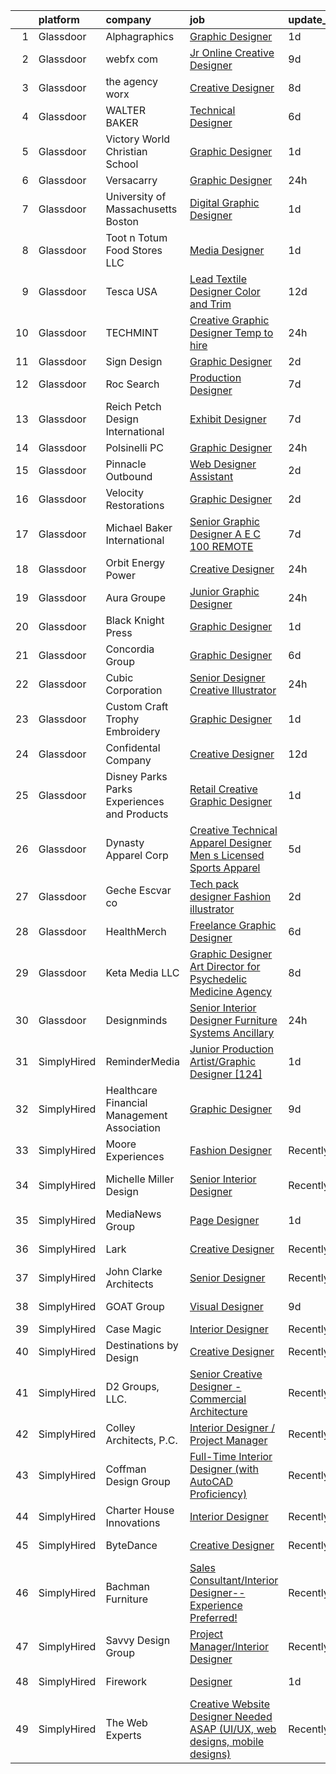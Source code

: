 

|    | platform    | company                                      | job                                                                                                                                                                                                                                                                                                                                                                                                                                                                                                                                                                                                                                                                                                                                                                                                                                                                                                                                                                         | update_time   | location             |
|---:|:------------|:---------------------------------------------|:----------------------------------------------------------------------------------------------------------------------------------------------------------------------------------------------------------------------------------------------------------------------------------------------------------------------------------------------------------------------------------------------------------------------------------------------------------------------------------------------------------------------------------------------------------------------------------------------------------------------------------------------------------------------------------------------------------------------------------------------------------------------------------------------------------------------------------------------------------------------------------------------------------------------------------------------------------------------------|:--------------|:---------------------|
|  1 | Glassdoor   | Alphagraphics                                | [Graphic Designer](https://www.glassdoor.com/partner/jobListing.htm?pos=127&ao=1110586&s=58&guid=000001821f886a16bc2ec053a62186b0&src=GD_JOB_AD&t=SR&vt=w&ea=1&cs=1_9d57a224&cb=1658386410428&jobListingId=1008014666456&cpc=6BF42D0955AE9A34&jrtk=3-0-1g8fogqj6k27b801-1g8fogqjmg2qa800-d430956af5de3ae8--6NYlbfkN0AB2OpSIAKLgPY_uQgzcNn6u9QKHGTqbdYZ3hFbWZVZZ1SkrLIj5pcTZWTi7UZ2oZuKO4GRsXaYrcQ8exhljsBkbifjfXqjhyXafVgL8EOPyelt9mKdGGUNwSbhbUsG1PIUeJLydE5qBoYN1SMAS3cUW7NeH-LuJ47YfpmrNuXgLdVUg-3WpXb1LPK0ifcvo69uaF1u7GdGs9BF5zX_c8VGTwzTn1zQW7qm_ZLtXE5LHLWYewZ_XF2FQiBoJnwRqVBW-b6Rn55pMEZcHLFW4SaTAlhHnsOkRhaTC9s9EeknbEngyxYUR_eL5oPa3-CzNSgxwOuPAxJG3zb8UHkfDHx53b7XvSA56YbmpWNdCN2hUye4QS2MQyhTgeN14AtWhKH5a29nPFt7A2cVJJAOCnYTehMTJ8HqsObLL9WEFIMdbykh998hPenSXX4aO_8NAZna5Ogb_oDvwNgRPCkn7K4hDZd-LIJogTZ5iX2Gvb6RLqIRnK5ja4bZ2t50siHjWy4%3D)                                                                                                                   | 1d            | Plano, TX            |
|  2 | Glassdoor   | webfx com                                    | [Jr  Online Creative Designer](https://www.glassdoor.com/partner/jobListing.htm?pos=101&ao=1110586&s=58&guid=000001821f886a16bc2ec053a62186b0&src=GD_JOB_AD&t=SR&vt=w&ea=1&cs=1_df4c5b00&cb=1658386410424&jobListingId=1007998523752&cpc=973E6D846143997F&jrtk=3-0-1g8fogqj6k27b801-1g8fogqjmg2qa800-e3a07e991e3ec309--6NYlbfkN0AA3uNcJ0aeXBAdVd1dUlJvZjHaUXbbC2QUFGJChoFW7xEU327m6es56oflZv-QfBizUJg4GGt5ywcxHip9vEFmnpvEvc6sXWg7ijt1_lVPhx0CSekweNqP21eod5xNQSR5Fy2hfkrfXdJbI2o6SRZK7DOllkYUDO-mEILuesP9HP5zjy-6AZOLt2uK8ykhXyq1gTTd6wznmnkOiIRJd_ZZzfxzDj6-jT6Wf4ojpmqq9Y0ikxMa9RAaJbmtH5UK0omWqh14vb0UMD-g7JYpQNsH8xBuIMcwbhfvcfaMbm9ybyfPd7YK3DF55nTlHWNZCibTF3_P7xxQSgFgiXDJp4oC11FaKe1hoVxe4fNmoYpefFw5M7PO_7OKwmnuTWnlt0bNrzozPGORtxM5p_X8oQTj_DEG46h26KHG9Z-KDw1oPySdUscc7jZ3FTdAXvMe7-s87xoBQGSKGixmW6m0SxQHjVDkqm2Fmsept5SJskyI5AbmZ-I5cxuwtDylv1aCzmchhmEZNLd5jw5a4pmxuBPYG8I9wU9c1CVa93rbmdIUbjO2XG-WUeiH2AMWheD37iw%3D)                                       | 9d            | Harrisburg, PA       |
|  3 | Glassdoor   | the agency worx                              | [Creative Designer](https://www.glassdoor.com/partner/jobListing.htm?pos=126&ao=1110586&s=58&guid=000001821f886a16bc2ec053a62186b0&src=GD_JOB_AD&t=SR&vt=w&ea=1&cs=1_0562d55d&cb=1658386410428&jobListingId=1007999979667&cpc=F41FEAB56D215062&jrtk=3-0-1g8fogqj6k27b801-1g8fogqjmg2qa800-63945e7974dcb0bf--6NYlbfkN0CNOKpjDIEH11s39GTuUki_mvxNbnX5BtDlH5CMrheAnKze_5JrwQ4joDkGUDohP_RybvKQguCwO2bzn207p_14mbiHcywFIa1HWF2UP0_3f5Zk975uTAq5uCVwflsu_JCSQSKbiQ7a0xIZd76aSwml-WNW-2GZAACyMpIWDnwBr8SUJBdJ9gJtZ6GRC9VA3ztJgg5zkHMaCTb0QoFcSoMbg1iNfiJhg7NGsFT2dBzUKOt_9Ti080GykSpC0ahzBd3ViC9bimfSiaD3GiQJq3q6hqbPrMce-R8P5OwQVw8moN3_O_Gp6uEHiLlcyf7NuTXEdpEPj6rGJ1kDAEoM1CyzkZT0uikSChtJGDPg411rOOWiVfTxCvnA7Z2wivvypScz_GCSi-EuOHo0XaZ-Wq6kphMFSaB7H-wY7cpUSLbwgJY3YMpObof9XkDHBOpU4mHd_MpcMt2lcXWaPXMyn-WKx8lrMkVL9HlmseyEci4zAnyx5gGMQYkI)                                                                                                                                | 8d            | Remote               |
|  4 | Glassdoor   | WALTER BAKER                                 | [Technical Designer](https://www.glassdoor.com/partner/jobListing.htm?pos=114&ao=1110586&s=58&guid=000001821f886a16bc2ec053a62186b0&src=GD_JOB_AD&t=SR&vt=w&ea=1&cs=1_1214c2db&cb=1658386410426&jobListingId=1008005332025&cpc=F7A2269C793D5877&jrtk=3-0-1g8fogqj6k27b801-1g8fogqjmg2qa800-16b3193b0ede4e7f--6NYlbfkN0A1-j4u96m2xyqoeIWnPoR7_J4x_bs5PQ-S-7T73NKrWs1ICRAWkHF7n2wd2ehqD8mDuGAT67GNun9A0CDmgBq9KSGfgngPpHkvvyaAc0N8118XMNXDUARQgpqAiZ1AtpVDpoLLrYWxJ2obS0RKBKzT3HjfD14k6Li0J2v4QPvvVLY-SKT17o0j4X7kh0i3OBupXNww55HlMWhlvsZSlSI-a9nSYF7aloC8DVQjGiqBSu7r-5ibT5PRTLJDvf72S6Yx_kAtcMMc5IY8aVDf6bY8y4hhQHXpR_K7bYygompAqFYzQlt2xQxAlrwTCSds2172uBsgafVipZ46DXY2gBaVOgQeZffUyf6GbBJshiYB-iK6kw2jSj0XN4R4SIMBdDzEYRzY4nPW3eQFaEW4e9iYJy6RnSkkJbR7YoVijUg5YrsiqK0_xaY2X_3Yx8W0i5j7Jk3MJE1Or7kULHuzTqxvAwmlkmeFgCh3h0Kli5RLcmgq3GsgYpFz)                                                                                                                               | 6d            | New York, NY         |
|  5 | Glassdoor   | Victory World Christian School               | [Graphic Designer](https://www.glassdoor.com/partner/jobListing.htm?pos=130&ao=1110586&s=58&guid=000001821f886a16bc2ec053a62186b0&src=GD_JOB_AD&t=SR&vt=w&ea=1&cs=1_a84d8480&cb=1658386410428&jobListingId=1008014623310&cpc=2F9DD8B511C89582&jrtk=3-0-1g8fogqj6k27b801-1g8fogqjmg2qa800-060a5dcb3b808afa--6NYlbfkN0D5EoDI19pzLD_ZoAvoqM1-O9qeTV9KvYbDAr1-bMzVcQf2IFddxPxdaZASgtTN_cdILY6if_RjDGKDFGCNp-X9W171FWhhzbuo5WWeQ07bHZOP24cUZqQNWqX18PkWKFV7P4P6sE4UJpqTk_fUaOKPOtxN4Hg_LkGFjslcXAAIlKVdhEHOG3o45Moj2YPXrI7DhRfew8pXEEI9P_KQV992yIf46WXdr_87q4Lao6a5ccHJoWwXKKUjl6C99FF8WkxoY-BOZMlG4rNNUBhxwINXudsi1b0WJ3FgoT6U_Z9PtRNxC2Fu1W2wN-9ZhQmB4Cqn-Mz7eZ6PsB458cRfBchaJJQU5Kvgnq_OO99SZDMQSgrjdajJ4SJgzau5t79WnrvkdoNVL2iCXdqn32QmiZIV734SX6Nd_lQlsw9sDrecMfOQ_GMdOu1zlLOXkZq1tQiLwQ_Va5sRa0neSrQv94XbXVNlEkOYcyUNPa4J3z52JGODzhtSDTBff9tTiEBVgvw%3D)                                                                                                                   | 1d            | Norcross, GA         |
|  6 | Glassdoor   | Versacarry                                   | [Graphic Designer](https://www.glassdoor.com/partner/jobListing.htm?pos=118&ao=1110586&s=58&guid=000001821f886a16bc2ec053a62186b0&src=GD_JOB_AD&t=SR&vt=w&ea=1&cs=1_deba311b&cb=1658386410427&jobListingId=1008017672861&cpc=545C0D17DAD7ABB7&jrtk=3-0-1g8fogqj6k27b801-1g8fogqjmg2qa800-d801e10d4984f239--6NYlbfkN0A8ZxQCGRbPf4-L_tRFNCKLwYFLWTqi7twj-YBKZhxzVsKJSaCovog1rmDhSgB7cKTPpawcUjI27D-i-uaqifI569uf02015HyDl3ANDlnInr8Ek9RJTCStcnK7ugj8e3R9Aw7FxZogke6NK-yVj8YGQavrq01g5rd40Z0dJs3eQBVx3nrrC3qquBLgj3-FETOyq2WthBFU3q-VFLS0_WvmcBxleN4gTIXOAwEhFUQn0MaPtmUDtousej4jV6FmcDHZeC7vdPlIQzdHOjyGKWfcrXNuPAAGX6aJYbsgg6-L9NgQDCv44TTzw8tfVgvHVz2DeXJXox4M_QgXqvPSxze9D4S66QIWNBRrAM5df0RuCA1FXn79KbDbjluieNrF7HrlGTzni7IG48pzenNSp3KPE6crdoRnv_Llq0Cb3NBCEkfoIlwaOYYTO11EGnB7T-1fH3NwO1LOs4DttGvCoj92VC3DoWONSHYyq9fm3UfiSID6g7rDY-brD56VinArkZ4pNSV82cwo7A%3D%3D)                                                                                                     | 24h           | Bryan, TX            |
|  7 | Glassdoor   | University of Massachusetts Boston           | [Digital Graphic Designer](https://www.glassdoor.com/partner/jobListing.htm?pos=125&ao=1110586&s=58&guid=000001821f886a16bc2ec053a62186b0&src=GD_JOB_AD&t=SR&vt=w&cs=1_70afecb3&cb=1658386410427&jobListingId=1008014964219&cpc=AF02A54CD0F60729&jrtk=3-0-1g8fogqj6k27b801-1g8fogqjmg2qa800-8b70a8eaa31edfc4--6NYlbfkN0BOsTZtD1MWJNjHX2VBq8FLDvIH-gLsnwmSGJ_DSZFcTubVkk3NCLU_h5BDSon7PBwyCKRFQGH0jcz9BkOovZokxfW_6w_PUzd_N3cdy_vH6D0gXp7A1EE9oPRjxmW1gHHjcqERMN1n0c-7BCkBhuywrN6BV9MCDkXvZ1SYgA_Ee25oaeKQntMt7BV1UK-oA1AUg-UERcxyBR9i4KbMI6Xgf-BaQ7xMM9vqVh5O-Ggyy7ueYyvvsAt-SLXMFyIYS_kCNHQVxnOcM_bIDV-yuMmJuItZPeezgjCiU-2fnSbIN4EWGLMohqf2rE0eA7HeYr5OsD2iNDzUyvFomKPepsXPplof_FyXFwxRjku9GyVS2Osg8i1o-poSKJa9w4CkVZInBMc80Z1A6AXRx4sFG_A_geev-7AmdOG3lUuu6sKyD2M4CmktfQxwCpinhb8qqojRxrl4OPqA2PxYrEiWbSgX0Na4i50lHwjNx5knc0oAIjS8NLGn8TaKrwNiXQTdz5UzbEEfgK98H7tqLql2n3t8TfR5jmtkuecX7is307W7zkIYOExTN0doE_3QGIVELTw%3D)                                                | 1d            | Boston, MA           |
|  8 | Glassdoor   | Toot n Totum Food Stores  LLC                | [Media Designer](https://www.glassdoor.com/partner/jobListing.htm?pos=106&ao=1110586&s=58&guid=000001821f886a16bc2ec053a62186b0&src=GD_JOB_AD&t=SR&vt=w&cs=1_a1b70293&cb=1658386410425&jobListingId=1008014381399&cpc=39EF89E0C6A5CFA2&jrtk=3-0-1g8fogqj6k27b801-1g8fogqjmg2qa800-5bbd51cb50677fce--6NYlbfkN0C-DhQNmwg1Xw21IP8sDOh_3gsjAvXmKCbZ2k6OTTTvybAtb1TJ9W2f9W7oqZKodxTh4QpXHO9uJ-7u6e2sFSQAxRmpCjyGaGtDvfAzGr8OeJiqKZxXNSCIPvzAAT5ZMLCDD9bPs6k7iEO2nJUMJbEJM77ghQjpsQ5st8_cUk545h6DrqFGOeGa9m_FffVlTIrzepYSZFqS4b0VyZVz-py2OO2z-XpHPJcbWlMrnqtbnqOru73mGoOTbZRtmZV7Pd-z9iR8RXJfpgGe9g54Te_N3UXTT6h175HRefHN0W4_RhS5AsWGeTNJW7XBMCuVbgWE_xt6TB9L-91TbRzPG8VYEGe7AP8b2MM4iNouaAfYut2KyzvRAlHokpztYRZDzpbk0Z6FnoORPjtlZwGbs9vfMW6ndmXB6wQnoPH8WYnJPrvXRVZz7AUNUD9mg0_fW_EsNHoY8kGgou6Bt559rD-yUHfBnXcbsCf1rFCygPKiouhYQG6A7vOqdh_QyxFx149DBYLr_WnJ7xHMZlYwxhHb-Tn9SyFBDUA%3D)                                                                                          | 1d            | Amarillo, TX         |
|  9 | Glassdoor   | Tesca USA                                    | [Lead Textile Designer  Color and Trim ](https://www.glassdoor.com/partner/jobListing.htm?pos=109&ao=1110586&s=58&guid=000001821f886a16bc2ec053a62186b0&src=GD_JOB_AD&t=SR&vt=w&ea=1&cs=1_9675abab&cb=1658386410425&jobListingId=1007992912128&cpc=292036AD7E8A5303&jrtk=3-0-1g8fogqj6k27b801-1g8fogqjmg2qa800-da6c92eed3fa692a--6NYlbfkN0BK9GXDcakwdiqmeo8o-2GvkYnmPkq7xevAHdeF_847qkpPJo8-WyfG_zt1KMB_vnz6CIqfMNCm431vNveTLGP4acbnmSQIHNk-A_0ET0F2lF_Nt_iySGPRTEsRFCQ6gxnZA6gH-kn_2mwCCsPGoMxDXRnRrm72IocYhzRxGx4HACx_nvHU6iyM2YRam9Vmp0UsfyrHRkYNDY3Hl-1yoqF8W4kdlb_xsh-Su82ram08R3W0L6o88kBKCDbi5e4G3apoPYURPrs47dPvyI50CTxF7dUoGYaO_vgjwnDEvHR5ZyOnF9MP25eQeizi7ys9LNsXqjXrFDZQx-tpserysk1ZZF3rMDkBkjW65JWkz9BoG8wiCT2nnv6fU3CIw7xGCC15cpsdvKXcgxRTGk9Mn4UlRUcDfxUQru6agLH-YYHb2WbwDboYrbu76YuPM7LMdO49rDjIBr79PfeQo9nTeeZB9Sdpogy11zA%3D)                                                                                                                             | 12d           | Rochester Hills, MI  |
| 10 | Glassdoor   | TECHMINT                                     | [Creative Graphic Designer   Temp to hire](https://www.glassdoor.com/partner/jobListing.htm?pos=111&ao=1110586&s=58&guid=000001821f886a16bc2ec053a62186b0&src=GD_JOB_AD&t=SR&vt=w&ea=1&cs=1_e623fca6&cb=1658386410426&jobListingId=1008017338884&cpc=D69957E0862862E0&jrtk=3-0-1g8fogqj6k27b801-1g8fogqjmg2qa800-e69c7a889677659d--6NYlbfkN0AuAjYKnBHsdkcMxrD7ZJITXxV72vImVt5xOyKRJQecNDOp7dWuUQMQUjtmqTOceKDg_R-e-aMwCxoRaRtP34hiVLGPuk4T2SA2XCGC-ATYLRBkM3Qg1OWaI8pGSxIkruEE1ocTtMklZK3JLiid-yfFxi4nFHvqCf3FHPmIW9Xc1nadzHlkR6HPqrP959SV9DgkTrwjlH4iE3S-xPgMVmc96UEsDtJFK0pHN8YNd9hShH0KAyIpnDrIlzkM3NQ2blzXy-wwBKTXY3jcYb0e6ExDxQq0OJVkdikLs9Y9jCxsz0AOpkLytmBKs7dFnu2Wy3wgu00SoUliApcyvXoqOatVISadXLubcBBGnOIvDoNNj0NZxhVhpYDpDHRkzQV4VxaGncWBcmSQnDJTmjgmHhFmPMEqH-hY0rIzbZjO4nL5oMPb6lSCXFgFFXtrmOSfGgFOHafgcJ39rVSwb5RI8xLVIGBtld5NS4Y9J8bI0unL4nI-x0y8vtJ7mtorgsA5lIM%3D)                                                                                           | 24h           | Pflugerville, TX     |
| 11 | Glassdoor   | Sign Design                                  | [Graphic Designer](https://www.glassdoor.com/partner/jobListing.htm?pos=122&ao=1110586&s=58&guid=000001821f886a16bc2ec053a62186b0&src=GD_JOB_AD&t=SR&vt=w&ea=1&cs=1_9992e058&cb=1658386410427&jobListingId=1008012044571&cpc=6BBECBC74F3AC36E&jrtk=3-0-1g8fogqj6k27b801-1g8fogqjmg2qa800-5447584a5a012fab--6NYlbfkN0D5EoDI19pzLD_ZoAvoqM1-O9qeTV9KvYbDAr1-bMzVcQf2IFddxPxdfYK0M0fimLA_1hqh8mtv2Bei1xWrEA4dTqbJ9xgG4wtvUPIKGKNPjexcUKQknkExEwPSpfSTKFiWyrGITBdnU721fBuzGq6SX9OPboPsNa7LDXS3nb24dZJne6lPpxFDB5yPLBJ3BOYXthMdnYNSfeusDdicvUXPrC5TpSxf0nhwq6mZ299WrSUjStf9bgbgLcK7rHjLZRRSD-1jOzTYAKXwIf4NQFp_sodvv7j9MMdKoFUq65Z3lnWr_ryGEDbuXNNV-9OiQ4g1hLxnD62HXfMuZRXyklnGCbZ7OUohZWgwvWYrSeX_PUryHwDCoZvkAwDZ3Siu8G_ZJuxs668P_iaGzD76cnj3OmPvgVjXJODK4mye5ELL33rShjTOdcs4oT6kGMGCI3pfyahgoa7YwMpJHcnfcIn1IZsibgCdF7dw-ndpa1DOcDvvOjdngMSB)                                                                                                                                 | 2d            | Avon, CO             |
| 12 | Glassdoor   | Roc Search                                   | [Production Designer](https://www.glassdoor.com/partner/jobListing.htm?pos=123&ao=1110586&s=58&guid=000001821f886a16bc2ec053a62186b0&src=GD_JOB_AD&t=SR&vt=w&ea=1&cs=1_c382212a&cb=1658386410427&jobListingId=1008002873267&cpc=AC285F3A3ECA6BB0&jrtk=3-0-1g8fogqj6k27b801-1g8fogqjmg2qa800-addaca8772c6d40c--6NYlbfkN0CMHfdvImXyhvk82aHanYmk_omNMXOkHedsHncAw9pogZQ8McdVG3ZgtV6D129IFYhfTL7yuxeJosBcH9muJWk9YjK52T1y8O0szOu9vTCKpmDjplYXk-IMpyXv9A-aKX-ksh4eAFC-aE-SiQhh8OCuPLec8bbQAg5TTcVH-hdjBv8d1fndIoosveEmcE8050Ddr0fVUTWmg6D1sNK0eQxuo7mqUMjgcZvIJOoSUAMY_MwNYJK2kw9ez4O1UnDRjlCInK-BbD1j3zxrL1MzzUyNtDXDBJRDrDHGOQdIcJws09iroGtjQwf62j7RVDNUXskP54GvoEjN17UMmzXwgPA9QhamgmL-sK72t96arTkula62WDmrzw7KlWr8eLU2Ca1h8Eg8EQsl4LD3fljX36QTr49mpbFZeBctO7bXGY-VTheIr2yZgB-DD1TNnzuIBWXOd0caiOk3TScrVibokXV7oyh5uZ5nQYZItM7H6Uik-BZICfyiyHTcazwAgFCPbow%3D)                                                                                                                | 7d            | Remote               |
| 13 | Glassdoor   | Reich Petch Design International             | [Exhibit Designer](https://www.glassdoor.com/partner/jobListing.htm?pos=129&ao=1110586&s=58&guid=000001821f886a16bc2ec053a62186b0&src=GD_JOB_AD&t=SR&vt=w&ea=1&cs=1_968d897a&cb=1658386410428&jobListingId=1008002938812&cpc=42BEC95245890617&jrtk=3-0-1g8fogqj6k27b801-1g8fogqjmg2qa800-3b5b7d28d0157a80--6NYlbfkN0AzDkwE1E6nFtjvvvc7BqCxawePj4p5F5Tpa-icpHS7yI1-CjxT_KXQYOVUQT_0dY0vCULujJzTncjbwiIzoH-koxOr7zJXgvIxjTsITWJ3JeHuXqEz5NuacEMkK1_BWBvQFI2sdlgpm-v1MDJ1NMri5mPZccDd5YL8bESDpYGHhCBSuQ89nx4Ag7HlTKZBfmYZc-pUBLCkW_XxlwbDnKmw9PucOWXvnFrr5goRT7NyJo0e2RLePpb6F4f5za6w0gHJshCwANyicbI279ZEuzt50dZ7Mk2AuXlDKj5XTc8mvX7DhWs5XT4JagNAs0U5SRsi6ByQWbuYCRTvlVcoYYMIfFhDmJe2o1V_WxkF0k7ErKZY1vzBJmM95BP8ktPJkw8pbNQCyj3osG_9NCKHipnzsf_Y6wqAFAnA8u5FZ39hDcleEN23OrAZNufcUCC_7lTXWDwCReF8ygqoL-KDiL2dA4V5W_rDgdtOV7iO818wtiw4UpYM4Ony)                                                                                                                                 | 7d            | New York, NY         |
| 14 | Glassdoor   | Polsinelli PC                                | [Graphic Designer](https://www.glassdoor.com/partner/jobListing.htm?pos=113&ao=1110586&s=58&guid=000001821f886a16bc2ec053a62186b0&src=GD_JOB_AD&t=SR&vt=w&ea=1&cs=1_1419d019&cb=1658386410426&jobListingId=1008017682694&cpc=56C4EA4A1A191A49&jrtk=3-0-1g8fogqj6k27b801-1g8fogqjmg2qa800-a6ed0c7809ee46b8--6NYlbfkN0DabzwOHJTuDmxoknmx9nk_l51Oq8I8VI_I8dHOoLJR4X7_DNkkHhgpPBW3Ar_GKOiFDfyxpgMgmFGlF7OZQPD_lTUx8575yagMq6MrHte5QjyGFuhNKMeSFO0zGzfUj2PeUJ8o5PzEHWzlTGXcBDLJMVb5N9gylJxq690VW3k3gfHhfYDeae5fOLqb2JayOrBrNhDxOG19iCvgs4AtptOkRbDoOG_vkk7uyqoaPi_OXQXjxZAYHyYZPVWSpcCWQSsy4dy9ex8P0a1yAPMsl0S8cMFDW4LhHeI6r0qd3FE6qxDLbkaguTRnGocAlLjoHK9LmhYKUigAgbmX7nZuv_UIJyjChTQruSGqYZqC84tYmyjiYknuHFol8e_kRr8ePNial8Ys_ueDqFojs5WJEcXTjxyFLjuAVem1NeaRiQuoYRvkzqY2M_bJnHb1IWxT4q9_sPBY_oLxBY8rmRN7wWIb2TYDsRtpc_ky6_W-tOZrPG9F-3NHk5KZ1B8hnNr746DYBQMm2hryXQ%3D%3D)                                                                                                     | 24h           | Remote               |
| 15 | Glassdoor   | Pinnacle Outbound                            | [Web Designer   Assistant](https://www.glassdoor.com/partner/jobListing.htm?pos=103&ao=1110586&s=58&guid=000001821f886a16bc2ec053a62186b0&src=GD_JOB_AD&t=SR&vt=w&ea=1&cs=1_67092a17&cb=1658386410424&jobListingId=1008012177168&cpc=751E07EB93E4E93C&jrtk=3-0-1g8fogqj6k27b801-1g8fogqjmg2qa800-de12af3cf82e3526--6NYlbfkN0Bo_CM2a8GgFIiw_-9fb5ug3xmG_MFCzpxBl7ntROtVZVdEVkOeNu6_g7dZzrLIE7XKP_suQmXbqHfOo9-o9yeUV2gspVrbupkTHKfGUJu1a3IE_Sy_L4TbtjHzviAt9BIUEz1BJ_zgRU8JTlSQtLQTb-gO4wuRcSrQNJ52AVn3G7ZQsbaotmgN80VTZdM0xVNYOXePZDb94veBo33Q5ZPixY4hxJeAPEgdnvfeyvM8Q9HjcPAczBLeKdf9I59WpGZcQv7k56v6S9PdkqRfY8YemtD9sjsC-KasjMfEfE4Q1bklyrG_Ssg98hIo0iw7_ELU1ZfUDIjXS5W7kDiyuI65Sq79C7v7kLs6YL-n4sJjpdovDEt8xeiEqAZwFfuGFmfb67FAgIhmQWkUqqOBVXkSM5CiigVxR5dqMfTKcHDMPSH1lmKhqLLikgUeb0CLSue5oBmfY8-TiHmtl9fKD-zTdznrqbRDDD8mb1sClGTr1x3KyaKcV-CAfTcqLB_9h38FRX_9JHLwAw%3D%3D)                                                                                             | 2d            | San Marcos, TX       |
| 16 | Glassdoor   | Velocity Restorations                        | [Graphic Designer](https://www.glassdoor.com/partner/jobListing.htm?pos=120&ao=1110586&s=58&guid=000001821f886a16bc2ec053a62186b0&src=GD_JOB_AD&t=SR&vt=w&ea=1&cs=1_a03571d8&cb=1658386410427&jobListingId=1008013188084&cpc=036CEF58F9688075&jrtk=3-0-1g8fogqj6k27b801-1g8fogqjmg2qa800-718879dd498138ae--6NYlbfkN0AN77IQYG4qNB0SF0w9dx5AeT6p643ab1gAjaH6HGqssSTiJOziOUFQx-rkxQ2Qw5ZqiSzp86OiE4exoQJyMO2XAhdwGS-oqOCs2Pc9WhbFBAFnax7egHdK2Ha3IMrKVKM9fone8Cqh9ipemaNtng3ZfSxjancQh_XMC3MbpMmbdAtvXX8pZwUythVfsb4jJZ9c8ZAbfFfZLPcSxV6LM2PwNKMxjP3HoP_VENEMOhb4NoqF9j2rP3YIHQSMVVBzaf5PTHd8vMMvBaMnRXXbM9ZN8juDvon0nvV22HV9ODNmEGyXY-_GPxqq52oVb1nWoN3_MwUjNsHGam86cXFV-3-zuuwlUSnilLDyW4lfTV52LAUBrs9tg2pWtDo5j4yMRj80McwvfVHaaTtDEvgbYrL8JTSvzFJ3hLlVxv2kioQNWZqIJd6AACd2MdkFfAlaX-hNSZ35hSgnxfqEBIUN6x1z2pskF6ZQCiIgXDgLQ7v96VFQ5H2KMrZyI1tBVevTdqHCuHdFKhxs_HPPKPdO2ENac1fyhllruRXa4c30P85pZYkmIwHMqniCq9o3MRLPwHE9jyFbS80ed3Tr1XKXISlSGcDFuX75f6g%3D)                   | 2d            | Cantonment, FL       |
| 17 | Glassdoor   | Michael Baker International                  | [Senior Graphic Designer   A E C   100  REMOTE](https://www.glassdoor.com/partner/jobListing.htm?pos=119&ao=1110586&s=58&guid=000001821f886a16bc2ec053a62186b0&src=GD_JOB_AD&t=SR&vt=w&cs=1_7db4acc8&cb=1658386410426&jobListingId=1008003647290&cpc=59DEFF8D475298C3&jrtk=3-0-1g8fogqj6k27b801-1g8fogqjmg2qa800-fe1c8db2364e4908--6NYlbfkN0Bw6-PCJRpRXGAWvRKjRGO12LLkIPLF8Mel29qcmNmjc051Zg1Fu4MVlztxQQQgvSO0mu882ydATROMRq3nK6p594UDNxCN2h3MVWR62BZ1eKVqsk8te5xY6a_fqJprPSnWNCe80mmwmlxLAE5fLxpkG5L1f4qFXUWS4f86M4Q0puoAsK1AVU8pouJouYjrCjf_CIi7dtGs5WmcOMhEwCzzrg-8-_xa5-i2TbeVXlWqVrbFUjzVawM7EQgNHbyou7zfk8yM0fJxZyj9RO-IPcOxB1qBA9RsRurN1suH0dwsuHaWPi9hyEw5x4bBVgO17OMe_Zhr7c7DJIdEYh40g_ZIK2U5r8EH3IOka-N2WdGAItcw-SR9jQDuXPmXIZli-t0uQi-u6pKmbtWaoTOAEZOHwA4OR0jflaSIjFVrmX4SQR4twFDBKPUqlnwO_NsQcboz8Fz9Amef9p2kuTlbo9JS8XK0p4c1aegEYYNUIHvyTQf8L8N9fAP9R_AKw0OWdjJo_MU-YblU2zaM78d_Hydc)                                                                         | 7d            | Los Angeles, CA      |
| 18 | Glassdoor   | Orbit Energy   Power                         | [Creative Designer](https://www.glassdoor.com/partner/jobListing.htm?pos=107&ao=1110586&s=58&guid=000001821f886a16bc2ec053a62186b0&src=GD_JOB_AD&t=SR&vt=w&ea=1&cs=1_c984ed75&cb=1658386410425&jobListingId=1008017056555&cpc=5FEB1BEB8E14EF52&jrtk=3-0-1g8fogqj6k27b801-1g8fogqjmg2qa800-08a022bb48f69b08--6NYlbfkN0Dw8ekGRZ48E-mAxki4-CXEP4rchTgeqxpTOQYBTuLp95QZqhU_HkXLuA4daBEHb7eKjt0u14EPGRzXxFK-VrWawVyQQ9tPqFs_jkj9aaaW8rF75ehdtYdY4dVwb2OWED4ZDN7q0uifYdZfqKmfpFtIpnZIRQ3PnZgs9xmaWD48Jc2xumlwUKuCjhtaWKH8iKcXRX3vsGMrV6LuKrd5UMVvdjCpDajThGxVzpCPkAEOkvfng_uK42VtogVlls5Auxv512T2HAkse2nyd9SBTogXlAPoYmI-J58wUawtUKglZ_OyBPf3J74emuqp0SdLf4qQW10YKthnZq11Zxi4m27NhfXOmUIkoS4-a3bPhzeWhmx9uFVRDAgvnDfitnEvTROrmXuMttUQbzd2GUnk8xpr9fHSAepfqOD8jTSdcEL11qWQ8-is1PFY1L3IDLXpaQ0jxbIp30xvBDMuGN8akVK6B6tPqX5U5Cg9Bw_YJGrutcytYbUfmyox8a2KndGyL1JRA7fCZj7bMg%3D%3D)                                                                                                    | 24h           | Sewell, NJ           |
| 19 | Glassdoor   | Aura Groupe                                  | [Junior Graphic Designer](https://www.glassdoor.com/partner/jobListing.htm?pos=117&ao=1110586&s=58&guid=000001821f886a16bc2ec053a62186b0&src=GD_JOB_AD&t=SR&vt=w&ea=1&cs=1_4da7ebaa&cb=1658386410427&jobListingId=1008017614236&cpc=6193B0C32834B022&jrtk=3-0-1g8fogqj6k27b801-1g8fogqjmg2qa800-318ec95a2ddcea1b--6NYlbfkN0DWtRa9NJfjQIs4MWRRqD4F41esfMsK79cV24t80VXfzUK_fEmIZn_-GPoh8QBZf-O_md9hDO4BfddLCAxz9O9UDgMM891x9BTiT5sKfMbGKzNHL6LPoxOmeNTlo8SnF6mfW2H-mnt0yn_v1f-TdomILJ1tmIKpZwt0wUOl-LR3YShKbOtptMnb9F0_S5k3EiUzbBVsngDUvhicz6DDJQIvaRpiKvawU4SE_iXSgfJvyT3b6shf8_-6y0hx31XiI6hJXdDVYt6AquG-F3lqI92l7k85rR524HDh0syFk77gK4jnoBpx-p9bXg97fav7TsoMc9RVwBWIr98lLnXVcsOaza9kZLmvkXKQieFzh4Ac9uGZTwFDqpJpDTFx0Avtscz2PVs-iuu2n--vLKGBkhdiTE2SWULZfgd5NPMy8i_wD5762G1URB0HT0aL-JzwatDPTwniyQhZ3d5GfmE8IWKGazF-ag1Rcd9ZjoeBHg02yApkG3kISZiVQvawvT8Wglk%3D)                                                                                                            | 24h           | Miami, FL            |
| 20 | Glassdoor   | Black Knight Press                           | [Graphic Designer](https://www.glassdoor.com/partner/jobListing.htm?pos=124&ao=1110586&s=58&guid=000001821f886a16bc2ec053a62186b0&src=GD_JOB_AD&t=SR&vt=w&ea=1&cs=1_8ed7ba71&cb=1658386410427&jobListingId=1008015008184&cpc=280AB1FAEDD8D536&jrtk=3-0-1g8fogqj6k27b801-1g8fogqjmg2qa800-caa53f0d8231535a--6NYlbfkN0Bf0ZyElH58HQJkPOZociBaMfq3gMyhBi_bc2E-7RcHgLSkSr9yhKH9iqHwsxHZ9l0xXhwA1WiOGcWffxDMSWJTw0JzX_6yQuwUthsrMJs1kah73ZIpf9MtJkM8V9Y4ObPLl2akNa06hZrbY8ot-6DW8eZbTcOaF6BjK6aRzjB3edA6N9QXivZjOZB9TzRr9MeDG-uSKTOvyf7tDOdBjaH2GJ4_V_Z5m_uDmFqgFq7M2BDUWAGoqs3elIdznNSkq0fclGT2me92_9whqeY3mdKoh2vk6wGt_nNkBaCZ2S6-jh5lV7hPlL-6sbYZiO8ULfOM5a6I3rlip2trDh0bZceeehvNYm0ldFsrC3M2zI8JKXiN7B_VvldxAqYByw2MkXtDdqgzAf4gNzPZnxkrXzjXa-4GD8tYgz3DgO7iAFk8WUkTBRf8mzele3TCdLK00x6CfTgv3XwkJdleSKUGxGNz22OF5USUg_Dl4Pw2TmQ9fu7U0k4EddwqyPdIke01uPw%3D)                                                                                                                   | 1d            | Collierville, TN     |
| 21 | Glassdoor   | Concordia Group                              | [Graphic Designer](https://www.glassdoor.com/partner/jobListing.htm?pos=110&ao=1110586&s=58&guid=000001821f886a16bc2ec053a62186b0&src=GD_JOB_AD&t=SR&vt=w&ea=1&cs=1_cd6e5d03&cb=1658386410426&jobListingId=1008005610683&cpc=88C71AD61D38E582&jrtk=3-0-1g8fogqj6k27b801-1g8fogqjmg2qa800-4e1cb90be024d32e--6NYlbfkN0BPizjOF0kPOVRlvypkOoniUyg3ri0iEvFgrdEcFIW7hQcySvmDRgAFOPEiNzVRWLikAo_f9_2fCfO33H6lJN66Rmcne23ZrEMlrTz6kDKuzV1nkeBp4h1e3i8VQlaDQxRUhvI4rPVtcHn3O0tjjYYYasU9pAGD_DLvB48aGpT2mWXgQ3vo0mIHlRZJggzYvMRhkG0hK4m86__ax2cQmfrkIuwcRsvHSb7ibYWHYXm3KaxXAnRZU6l06ZprdQH6qhuhd51vmAxud5nGRZXczVj6XYXZPzE94EUX2H1oOB2KHq-MpYRXYBQqebjZt8-jjQLETFZr7VO6aBvt47XwGBS-2lvrm7axi7rmH-PV2mcIaGLAXNyUbGn_f0B1Qxw5z-BGIoKUYlIZm6l7GrMcLbtHuWjiixmzIm8prNjXszv7PuvmMQJ2PtmsPLB2jAsxv-_7LmqBdpTeqJsM_HHGBif0fb29eICDZtsiqephPV5BkocPH8F6e3LF)                                                                                                                                 | 6d            | Urbandale, IA        |
| 22 | Glassdoor   | Cubic Corporation                            | [Senior Designer  Creative Illustrator](https://www.glassdoor.com/partner/jobListing.htm?pos=116&ao=1110586&s=58&guid=000001821f886a16bc2ec053a62186b0&src=GD_JOB_AD&t=SR&vt=w&ea=1&cs=1_f3a10129&cb=1658386410426&jobListingId=1008017675415&cpc=BA15C3E50D27FFE8&jrtk=3-0-1g8fogqj6k27b801-1g8fogqjmg2qa800-7ce01c0d59e380dc--6NYlbfkN0DNdf0jy4i6VhtN7sZd_l68WQMEbhZ3TQUvi2lEOGTv-dVx36AWoIqBmkrawZqExRsAXwKQX7-mhkPtO35-gHoQSGzagSJW5bAOnEy92cwIrgRvnkdV4Nt2Zkp8YeO7SPQk_rWksb3Xr4hf_vQZIKqE3NbldLlAZ1QsbFbNtYQ-eN7pTEHzAsS_R7aCwGAUEdwkdNT5_pde7qMDqAlFmEA9w4k2lFac51nALlXlAAsZprovHkM8Zf14Gx2oeVzOCXJGbhNQDcdoogn1UFoHyQsF2rzIYtCwUPmTpUNeIGMG8KxRoOnTWQerca_nRQlMrs3m5WOYpwoUh4icVivjJpkSReONpx5L6g_qH2SEDUGrzVLekJu0GRJyN0fvZ9iWyFDrn9bkhX5H1KeqWAN0Fshc_5mqIcUNuVgcb5Quv-dBx4WtU6JF8cchkgURpfrS8ts38G_cgT1XXizX_0DpIdw71mYbZ-YNjpacKPD8Vvdg5nyZU8FXKZiLMlfT9pZ7it_Nx2cSd0LdDQ%3D%3D)                                                                                | 24h           | San Diego, CA        |
| 23 | Glassdoor   | Custom Craft Trophy   Embroidery             | [Graphic Designer](https://www.glassdoor.com/partner/jobListing.htm?pos=104&ao=1110586&s=58&guid=000001821f886a16bc2ec053a62186b0&src=GD_JOB_AD&t=SR&vt=w&ea=1&cs=1_a10a11e1&cb=1658386410425&jobListingId=1008014460591&cpc=BCF6C35513A620B2&jrtk=3-0-1g8fogqj6k27b801-1g8fogqjmg2qa800-b3877eaaccd0f77d--6NYlbfkN0B2qw4OyUcbe_jVZn7hs2HSbwaSqsQqOpHMy0bIughoIB4auVpsW4VZuYdWrotaj3AuPHrePFAvsaKr5oe5iPTJUZKcQFG30NOdeSh7u6B7GK1jB-dFKwbDdgVRa4it7fS9TQhwIhYYR_Uosv0ADTTJ7NkP2t0KqicKgVUrQRDOfl3-AqRKeOQK-mSCi6K4HeJzN4csf3CfnrtE02yjUjjx6r1exmqiwpQAWYkKAm1gz5s46z2oe9m_E9-7hthCgGZt-DX9D8s1Z6pcBYU6SPSJbrLIWQmX1HE-65msg22NTCRMa77Bx5F3jI4ZqjCIcnO9QH5K6PxT0p6-Bk84SxaSoUc5Oro_G4OraxeDv7FdB4CQox4h68UOwL80f4_QsImpxnNNn-zYp5-JY_xisFRtAqVcWRDITzVB5o3UvIKkuavd7Cf-gMO4c9DoDqdWHzzsizIpgpis-vgYUbdLtgSWOwlmGWZIh8njGHIGT7_6tIBXxxyZQ8Ex5Zim_fAZEIsBIk4kXG_PfA%3D%3D)                                                                                                     | 1d            | Plymouth, WI         |
| 24 | Glassdoor   | Confidental Company                          | [Creative Designer](https://www.glassdoor.com/partner/jobListing.htm?pos=105&ao=1110586&s=58&guid=000001821f886a16bc2ec053a62186b0&src=GD_JOB_AD&t=SR&vt=w&ea=1&cs=1_9150268c&cb=1658386410425&jobListingId=1007993663281&cpc=632C08DE5A4EA969&jrtk=3-0-1g8fogqj6k27b801-1g8fogqjmg2qa800-a1575e5f7f735598--6NYlbfkN0CHdhcN_jkgIF_NbYH0IGLRBlaq-fY9EGF6myPqLMIeUuDEuPUIQmoD3QdVcun_DuBoq20NI1dskEumo3F03JSOuUs1sP97fzYsTpcsx6hxKRua_wTMs5A81mwhg_96mnmW6dhS79Co3Sm36Qtnp7iy2JaB_TK2SVjkT8AQpnSNrGnjV7tzGwxFuVkQu876jUZunsDfXB4H79bFwBbYxKJ0BBR07814KR226m5DqXTkWFM6psMhmN1mu-T2nSm9WYUYripqgJ-AJMJj6Vvj-wzMxOG9-qyAuwnI_kqdG3dmZk5efeIF2B1s466weCXZBtTFeOMlq44T_rMblBJD4z8lWB8H9bJDLx1bbpVDC5ZqWArk9GweGP9-jpt8JSDDrf4VwI260LpGz0cNeSRfM7aaPskOdO8ZznZP7RYQ-j5zf7ya738WhabYmpk6ykP5GMLmnoTZqQjHEjWSP52wGDVvqQ4mkCdeQUZ3cMvmBdPUtIKr-MXAPGE3X09tiNuisn4%3D)                                                                                                                  | 12d           | Northridge, CA       |
| 25 | Glassdoor   | Disney Parks Parks  Experiences and Products | [Retail Creative Graphic Designer](https://www.glassdoor.com/partner/jobListing.htm?pos=108&ao=1110586&s=58&guid=000001821f886a16bc2ec053a62186b0&src=GD_JOB_AD&t=SR&vt=w&cs=1_b5725d10&cb=1658386410425&jobListingId=1008014590541&cpc=A0637F14311B9419&jrtk=3-0-1g8fogqj6k27b801-1g8fogqjmg2qa800-71805c285799be4f--6NYlbfkN0DAFTyt7pbDCC2JPO79CSdi1dIb81yjczP5qsKcZIxgiRd1qisRd4re16D_VG3-wzWhZI6mBk9taig72Rvcxav7JmJpqontq3BuoU6mDB-JvGa6QmqI9Mii7yC0TYm-Y3sgxXKW_M3J4DNBman24HWu1BJLu-Xy6PnqvuqQP-kEmkudbBHEeN27xRV1j-lPx9HMJiVoWq4aJNHfq7nV6Y2S6GfmgAP88eG--mRTzFt9N1BT7MaZsnM6SW8rp3Rr28QR7-oNxWF6tgzIkHbhNxY-f9PQAz_iiffha9EmVJ-y2r3TY_t5nlzHV4_x7CX3NO4_glxRRPiP0-E18H1B48bXnP69iccJQ4BzyPST3nKaX3iqAuWeSdmzOK5DG42VNp2Ht5a4qsmdKvs7U6fkizI2z3FlsgiLsJYwhiprdYY6h-YAP387wSBjSlE9WzZKJl0%3D)                                                                                                                                                                        | 1d            | Kissimmee, FL        |
| 26 | Glassdoor   | Dynasty Apparel Corp                         | [Creative Technical Apparel Designer  Men s Licensed Sports Apparel](https://www.glassdoor.com/partner/jobListing.htm?pos=102&ao=1110586&s=58&guid=000001821f886a16bc2ec053a62186b0&src=GD_JOB_AD&t=SR&vt=w&ea=1&cs=1_1cbfc4bb&cb=1658386410424&jobListingId=1008008395073&cpc=48866614B099111A&jrtk=3-0-1g8fogqj6k27b801-1g8fogqjmg2qa800-5a7ab51145e85e59--6NYlbfkN0DAwgduWqBP7ymGN-lTADpinz2i-23XbRAyg5ywqS-MDfYRIU0B2snNI71e3mM2as2qiy5nTxh5JAbKYGUgjkO5eC3xOTXZavoGIRpNUU0q7NigTHDvCXelEe5BT8aFvzqTdeQ3MZfuwRqF4c8jtGJ-wvBfmZnkdP0Zio0pphInwMdsmNPgoNq4TjA1BPBYN6WrTu7Xbwz7eflY2NTmnjpWIuHok5ZFLKGKfOTSeNSU8o5YAyaH_OesFHE72RO3758pSSMj-JHJLJkZSAgITHSu6xDi3iDmkzKDhRVHsQJ2XYWSv5KD31r-h7nMWypuZq1scNdMAlzK-VNqfA0Sx-wIozCs6S-hc8YY0Hru53TbdRlnPm1jf3IIqN3mFdiIT7elry-SVyg_fneVJV9YJxipK5wNt9BnoiPDRBg067WWl9NqjNt3MExG_h07QvzKnn4BKTXTk03r8SJDUSwLLyAovrnD-8Vn5LUTl1JqLFh_3iVTIlydmpnaxTL51rI8UFpX2d63A-Ag3yZ2fOCrbtxEFX10BQ1x2KiUl-evyUFa5Pq6rlo_ZupOIqRoIwo59lQ%3D) | 5d            | Miami, FL            |
| 27 | Glassdoor   | Geche Escvar co                              | [Tech pack designer   Fashion illustrator](https://www.glassdoor.com/partner/jobListing.htm?pos=115&ao=1110586&s=58&guid=000001821f886a16bc2ec053a62186b0&src=GD_JOB_AD&t=SR&vt=w&ea=1&cs=1_90f84ef9&cb=1658386410426&jobListingId=1008013569360&cpc=56C4EA4A1A191A49&jrtk=3-0-1g8fogqj6k27b801-1g8fogqjmg2qa800-3e332ce9ff206785--6NYlbfkN0D0ZqxdZg2TwcIemQ4yr89eGinLCR7bn2QHXosobzuZIHndTq0DHpIG6E-JIVrLrK202n5cfhJy0yz8Akzs8qlkMv_hMvVzRB1YFK75RR-j2EsDMd8TogQscq9pAJgINekf32f40I5MfkIJw8kMZL-2SqwYl46H9LZkdtOQ53HyfNOqBD5ustOAEXTkfMTbIdgL60H5xB_qLCXN-Q3xzk-21PSjieWhS5Ui2fl536S6bfBR-5y2DSWRJwS-XJd8Y6G6KumEqANBGM-ccKahU0g1TBYY1olsA79QMQhlLSxdi-F12HZvK9r1R68OE0kfsBlyvSRPa8UcV2FGLv_chrvteZiw-j69wfyTM12q6HPGerS4dWJf6F2Q1ysBdElAYwmL5YfvLLLyuYDKL9ni9Gj0MPvNSvAFCeXXAOLDDQPaSAsPBVVi6yqMasiU1Qzb3mXVa956dokZvgnH11KU3sBQV8q8V3Ggc6Z1O6SGyjAsmSOEsb8OIczCwFL_brE1cuSFefPCKjYE44YUHaouY3NB)                                                                         | 2d            | Remote               |
| 28 | Glassdoor   | HealthMerch                                  | [Freelance Graphic Designer](https://www.glassdoor.com/partner/jobListing.htm?pos=128&ao=1110586&s=58&guid=000001821f886a16bc2ec053a62186b0&src=GD_JOB_AD&t=SR&vt=w&ea=1&cs=1_67695855&cb=1658386410428&jobListingId=1008005751463&cpc=F41FEAB56D215062&jrtk=3-0-1g8fogqj6k27b801-1g8fogqjmg2qa800-d04551f9b2678583--6NYlbfkN0CJfBDSEeEc7eUnd5rVrn_aucFjVrvzgr_Il_-mepVEc-BLHCDOq-mgCmeFXAeYHsF02brgSvziQCU-GFCF8qBdIgZ04X2e8CQON-LG0-R62OPXwxprqx22bF7M5wxVJHq92As2CIT941S1gZZvlDWFP2MWM1HNHby7FZViwuXuOIwvH4DhgIfXsCY_sHGqok6ABfQZW6yOjKWNTwB4_NMALCpdfqTgynu4nitcVf-BO0iQm6RfDTKeQxORHZPTIoJnCGU71bDVBCzMMHVZBahvMcJb4fJvwH_8hSJ2TManAKWCXeAIet52a8UsQZ7PDNgCXJkkC6NK5NK7FUX48StMNNjhsonO6GoJzJS_rGeWUM9tWi3OHIhkDN-vG0iQzX8fUrDuXx30KoTkazGcdrNDmsy6xBHk2XF01kF7YnfwxPWpBBkmyDZ2g0AGXH6HixLqdg7qNKZp4s6x2R6hUQxTJR9xlQiEmnGml4erbCovn-QZJ3l7O8fED4raKWvLKB4%3D)                                                                                                         | 6d            | Miami, FL            |
| 29 | Glassdoor   | Keta Media  LLC                              | [Graphic Designer Art Director for Psychedelic Medicine Agency](https://www.glassdoor.com/partner/jobListing.htm?pos=121&ao=1110586&s=58&guid=000001821f886a16bc2ec053a62186b0&src=GD_JOB_AD&t=SR&vt=w&ea=1&cs=1_eb0b4f9b&cb=1658386410427&jobListingId=1008000759990&cpc=AF1E4A3695F490BE&jrtk=3-0-1g8fogqj6k27b801-1g8fogqjmg2qa800-8091589265e92d13--6NYlbfkN0CUg84Qsrj4qHTdZVaZi67HzZ55XAw5-4mqHdmOIUVqcyj0RzmAc8PKg-cOeaB5iN0RdWEJrm6KQWatYgfqV_qsF0qgvi5Ji69_oyHIOYcvdEwqdpcmVuX3vy1tjzxOq_XSAlhGDKEQrFNHQv2w4o4-Q2WPOxEOUfWgbdNmeEgv96A8BgfLz2Zk1lITNbagq5b7jrnrsVSKLpvYrIzEZHQw02SMbIBR4h8kKVwwKftuUrDPLth7uOUY_lKtEMdd3u-TYEybTlSWT23pY7yGFFfYkDBYBK00D0or_doZfM1ToJ774Hu-x5jqC4mGDDMAYy5qRkL6duN1KjaFYsoAYCe2yYpAHvuCq6J70i6CX8qJd4vbmsFFAoiaP9YpMpuMRF4NjOVsKIkiQ0Qq0nFMFbIQyQ_CQbBAC05TfDGdeZ3AH1ryuGoHHx4heQZYtzu1RKV51nBrPPctnO0BOykLzOF6AnmUCgP4ha82vhUYvwGfmVYeSxFQivo6nZHwuHJkXfK4_HDFhJVUljyyXOFlwT5JAhYnJLoJIeFleraEGDnjJg%3D%3D)                        | 8d            | Knoxville, TN        |
| 30 | Glassdoor   | Designminds                                  | [Senior Interior Designer  Furniture Systems  Ancillary](https://www.glassdoor.com/partner/jobListing.htm?pos=112&ao=1110586&s=58&guid=000001821f886a16bc2ec053a62186b0&src=GD_JOB_AD&t=SR&vt=w&ea=1&cs=1_1ebadf6f&cb=1658386410426&jobListingId=1008017361717&cpc=BC94DADD91C18169&jrtk=3-0-1g8fogqj6k27b801-1g8fogqjmg2qa800-9792d03f0859afc3--6NYlbfkN0AgtJyK_mEgm6Ks_13l5EY6Ww8M__6-LUAHFTnOAsRmGzvjb9BzxYsGSQCKtO9_2srTSyjUlZxRWqm2pXE794mTlEfqb52h-wtoEJlDuEqERIgcwoVJod7sOxez_e7uNWroLSh8iJLjaiO2EmvUR5LuNSy0hWI1wjFeSfowQEEMmHmWdpKRCIdcr_0rFvNT0WzdpPMFozPNMvAkdUqJK2PSaouWJ0qJV-Q2PqQZ3sib6cWJAlQHFIwZgMoVY2BQ89fjjyU9cgujg6lPAp-E6SKz6XeEwKf20Oe4d4x1c-Jnjz-DqE4_EIkTIgUjp1q90o3xOa32-YdP04efecbiie8NBLnoxp7wDjZ3HZptujN2F1KICyT6_OYdwyQofO-lpUNfXZYBCGjMV5r7w4e2LgTO_E7Mq9NkGp9-e8K1I0GieXDeoDfAo8cn51H3QokvdTAne8PcE1abd_PWV0XCdqHLH3w5F1lzWd8EziSyk420904ue5GwPqxkWW-s5ryFoijG6xQXHmUEqp7h09Zf6wQz)                                                           | 24h           | Remote               |
| 31 | SimplyHired | ReminderMedia                                | [Junior Production Artist/Graphic Designer [124]](https://www.simplyhired.com/job/HDrljQeb3j5GChcw0YlnsIhQQQvBEu2ven13Vow7zBM_4DdJ8KpQ4w?q=creative+designer)                                                                                                                                                                                                                                                                                                                                                                                                                                                                                                                                                                                                                                                                                                                                                                                                               | 1d            | Remote               |
| 32 | SimplyHired | Healthcare Financial Management Association  | [Graphic Designer](https://www.simplyhired.com/job/UAc2AusZQS3j4BSld0kxxbA644yzDeUNouG5wUsFqhZjQ7adhOxkMg?q=creative+designer)                                                                                                                                                                                                                                                                                                                                                                                                                                                                                                                                                                                                                                                                                                                                                                                                                                              | 9d            | Remote               |
| 33 | SimplyHired | Moore Experiences                            | [Fashion Designer](https://www.simplyhired.com/job/F0YdUO4YKzlECSuAU2ZVaiFIRXD6hjBf6rhzg1r2hFuffSFCtiCgoA?q=creative+designer)                                                                                                                                                                                                                                                                                                                                                                                                                                                                                                                                                                                                                                                                                                                                                                                                                                              | Recently      | Remote +1 location   |
| 34 | SimplyHired | Michelle Miller Design                       | [Senior Interior Designer](https://www.simplyhired.com/job/Sys27llYxhHd2Iu__rvU_izDDcx-fz8jwbDpbCIOLy5Dr_B0O3v-Mg?q=creative+designer)                                                                                                                                                                                                                                                                                                                                                                                                                                                                                                                                                                                                                                                                                                                                                                                                                                      | Recently      | Saint Petersburg, FL |
| 35 | SimplyHired | MediaNews Group                              | [Page Designer](https://www.simplyhired.com/job/-Tprpam5u04Le5SFQwkyuvyVGplpZUqocEJkxkhJEleWOU_ob7Rmow?q=creative+designer)                                                                                                                                                                                                                                                                                                                                                                                                                                                                                                                                                                                                                                                                                                                                                                                                                                                 | 1d            | Remote               |
| 36 | SimplyHired | Lark                                         | [Creative Designer](https://www.simplyhired.com/job/JfyfcxDVr-dn2lMBXxw2o-AIhDM2iqwsv8573F4upJc-I82xQnIkBw?q=creative+designer)                                                                                                                                                                                                                                                                                                                                                                                                                                                                                                                                                                                                                                                                                                                                                                                                                                             | Recently      | Mountain View, CA    |
| 37 | SimplyHired | John Clarke Architects                       | [Senior Designer](https://www.simplyhired.com/job/MYC91eBeQc2OYt3IeMGWBH6wpnZ8rSAQfasNxR0audAkF-Q56TT7HQ?q=creative+designer)                                                                                                                                                                                                                                                                                                                                                                                                                                                                                                                                                                                                                                                                                                                                                                                                                                               | Recently      | Sausalito, CA        |
| 38 | SimplyHired | GOAT Group                                   | [Visual Designer](https://www.simplyhired.com/job/_pMABjasQnC6Kjsddnao3Avqh1mQpX-KZKVbp3CiHlY0QuQRBSVq1g?q=creative+designer)                                                                                                                                                                                                                                                                                                                                                                                                                                                                                                                                                                                                                                                                                                                                                                                                                                               | 9d            | Los Angeles, CA      |
| 39 | SimplyHired | Case Magic                                   | [Interior Designer](https://www.simplyhired.com/job/WAgF14JmswB6TGD-JUfpPD-963ncL4DfuCrtth1pVIXsR89yXGJEBA?q=creative+designer)                                                                                                                                                                                                                                                                                                                                                                                                                                                                                                                                                                                                                                                                                                                                                                                                                                             | Recently      | Remote               |
| 40 | SimplyHired | Destinations by Design                       | [Creative Designer](https://www.simplyhired.com/job/itxoINI0d7-1oC1gc5O0nFfNzcelmrZTns8HGtbOmaJk6VkDH81Hrw?q=creative+designer)                                                                                                                                                                                                                                                                                                                                                                                                                                                                                                                                                                                                                                                                                                                                                                                                                                             | Recently      | Las Vegas, NV        |
| 41 | SimplyHired | D2 Groups, LLC.                              | [Senior Creative Designer - Commercial Architecture](https://www.simplyhired.com/job/Yzphuvu4v4KIeGAg97r-GC4K2aaGuq7WuIAfSSpOBYl9P_dmzDtnLw?q=creative+designer)                                                                                                                                                                                                                                                                                                                                                                                                                                                                                                                                                                                                                                                                                                                                                                                                            | Recently      | King of Prussia, PA  |
| 42 | SimplyHired | Colley Architects, P.C.                      | [Interior Designer / Project Manager](https://www.simplyhired.com/job/1_AKd20zbAVYuVuimSFQQFRuE2ScgAGKuVb47R5pZ_dBMnvjp2ddmA?q=creative+designer)                                                                                                                                                                                                                                                                                                                                                                                                                                                                                                                                                                                                                                                                                                                                                                                                                           | Recently      | Blacksburg, VA       |
| 43 | SimplyHired | Coffman Design Group                         | [Full-Time Interior Designer (with AutoCAD Proficiency)](https://www.simplyhired.com/job/Xx7hJsbn6OIObeoohRD70Y4VdH0y_sC279UDSdlsem1MGWNh8Uj_rg?q=creative+designer)                                                                                                                                                                                                                                                                                                                                                                                                                                                                                                                                                                                                                                                                                                                                                                                                        | Recently      | Naples, FL           |
| 44 | SimplyHired | Charter House Innovations                    | [Interior Designer](https://www.simplyhired.com/job/pUH7HINwbS8DZFgpS9-Qd9JDxnG-D9Lvjngrgni9IlgKb8KYQ0gx-A?q=creative+designer)                                                                                                                                                                                                                                                                                                                                                                                                                                                                                                                                                                                                                                                                                                                                                                                                                                             | Recently      | Zeeland, MI          |
| 45 | SimplyHired | ByteDance                                    | [Creative Designer](https://www.simplyhired.com/job/0Wsu_j-iNzNT7TgQoCdaUX2VRfM8Y68oP7OcTq4exRfkeEAE8cedQQ?q=creative+designer)                                                                                                                                                                                                                                                                                                                                                                                                                                                                                                                                                                                                                                                                                                                                                                                                                                             | Recently      | Mountain View, CA    |
| 46 | SimplyHired | Bachman Furniture                            | [Sales Consultant/Interior Designer-- Experience Preferred!](https://www.simplyhired.com/job/6TuJt7dhkjzybzgT-N8n2n4rIMgK9cfgACJfhp90n_CRte5UgeCTFg?q=creative+designer)                                                                                                                                                                                                                                                                                                                                                                                                                                                                                                                                                                                                                                                                                                                                                                                                    | Recently      | Milwaukee, WI        |
| 47 | SimplyHired | Savvy Design Group                           | [Project Manager/Interior Designer](https://www.simplyhired.com/job/YsTVNp6nM336MjEWyi9A2oN5zVIl9wlJWq0tDVxZK_pWOgvFYeDoqg?q=creative+designer)                                                                                                                                                                                                                                                                                                                                                                                                                                                                                                                                                                                                                                                                                                                                                                                                                             | Recently      | St. Louis, MO        |
| 48 | SimplyHired | Firework                                     | [Designer](https://www.simplyhired.com/job/Wa9x9ukZunWVABiCtP6BB8UX5ZvIt8FfSAyf-e4SimY1PeUQ7DLO_g?q=creative+designer)                                                                                                                                                                                                                                                                                                                                                                                                                                                                                                                                                                                                                                                                                                                                                                                                                                                      | 1d            | San Mateo, CA        |
| 49 | SimplyHired | The Web Experts                              | [Creative Website Designer Needed ASAP (UI/UX, web designs, mobile designs)](https://www.simplyhired.com/job/l-egCQiYg6FAtzLn9s0wN-WzeWW5snE-ksAblGGZvNSlnpUcsuhHqA?q=creative+designer)                                                                                                                                                                                                                                                                                                                                                                                                                                                                                                                                                                                                                                                                                                                                                                                    | Recently      | Remote               |